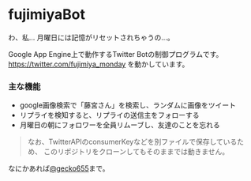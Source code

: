 fujimiyaBot
===========

わ、私... 月曜日には記憶がリセットされちゃうの...。

Google App Engine上で動作するTwitter Botの制御プログラムです。
<https://twitter.com/fujimiya_monday> を動かしています。

### 主な機能

- google画像検索で「藤宮さん」を検索し、ランダムに画像をツイート
- リプライを検知すると、リプライの送信主をフォローする
- 月曜日の朝にフォロワーを全員リムーブし、友達のことを忘れる



> なお、TwitterAPIのconsumerKeyなどを別ファイルで保存しているため、
このリポジトリをクローンしてもそのままでは動きません。

なにかあれば[@gecko655](http://twitter.com/gecko655 "")まで。
